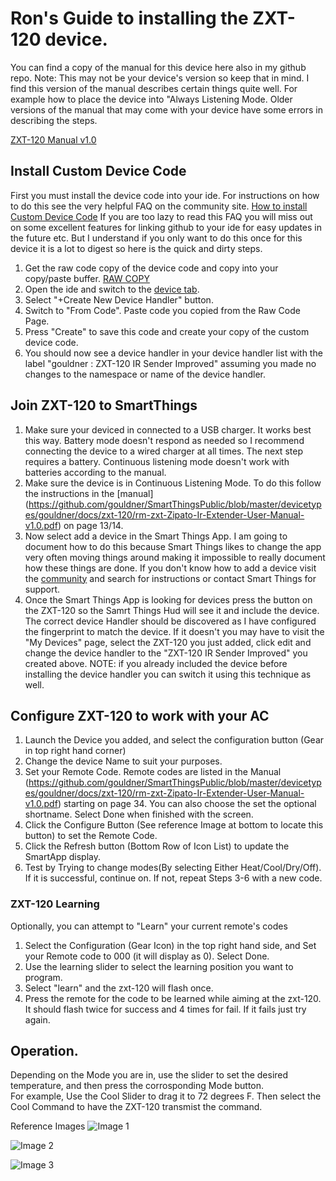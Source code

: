 # Ron's Guide to installing the ZXT-120 device.

You can find a copy of the manual for this device here also in my github repo.  Note: This may not be your device's version so keep that in mind.  I find this version of the manual describes certain things quite well.  For example how to place the device into "Always Listening Mode.  Older versions of the manual that may come with your device have some errors in describing the steps.

[ZXT-120 Manual v1.0](https://github.com/gouldner/SmartThingsPublic/blob/master/devicetypes/gouldner/docs/zxt-120/rm-zxt-Zipato-Ir-Extender-User-Manual-v1.0.pdf)

## Install Custom Device Code
First you must install the device code into your ide.  For instructions on how to do this see the very helpful FAQ on the community site.
[How to install Custom Device Code](https://community.smartthings.com/t/faq-an-overview-of-using-custom-code-in-smartthings/16772)
If you are too lazy to read this FAQ you will miss out on some excellent features for linking github to your ide for easy updates in the future etc.  But I understand if you only want to do this once for this device it is a lot to digest so here is the quick and dirty steps.
1. Get the raw code copy of the device code and copy into your copy/paste buffer.  [RAW COPY](https://raw.githubusercontent.com/gouldner/SmartThingsPublic/master/devicetypes/gouldner/zxt-120-ir-sender-improved.src/zxt-120-ir-sender-improved.groovy)
2. Open the ide and switch to the [device tab](https://graph.api.smartthings.com/ide/devices).
3. Select "+Create New Device Handler" button.
4. Switch to "From Code".  Paste code you copied from the Raw Code Page.
5. Press "Create" to save this code and create your copy of the custom device code.
6. You should now see a device handler in your device handler list with the label "gouldner : ZXT-120 IR Sender Improved" assuming you made no changes to the namespace or name of the device handler.

## Join ZXT-120 to SmartThings
1. Make sure your deviced in connected to a USB charger.  It works best this way.  Battery mode doesn't respond as needed so I recommend connecting the device to a wired charger at all times.  The next step requires a battery.  Continuous listening mode doesn't work with batteries according to the manual.
2. Make sure the device is in Continuous Listening Mode.  To do this follow the instructions in the [manual] (https://github.com/gouldner/SmartThingsPublic/blob/master/devicetypes/gouldner/docs/zxt-120/rm-zxt-Zipato-Ir-Extender-User-Manual-v1.0.pdf) on page 13/14.  
3. Now select add a device in the Smart Things App.  I am going to document how to do this because Smart Things likes to change the app very often moving things around making it impossible to really document how these things are done.  If you don't know how to add a device visit the [community](https://community.smartthings.com/) and search for instructions or contact Smart Things for support.
4. Once the Smart Things App is looking for devices press the button on the ZXT-120 so the Samrt Things Hud will see it and include the device.  The correct device Handler should be discovered as I have configured the fingerprint to match the device.  If it doesn't you may have to visit the "My Devices" page, select the ZXT-120 you just added, click edit and change the device handler to the "ZXT-120 IR Sender Improved" you created above.  NOTE: if you already included the device before installing the device handler you can switch it using this technique as well.

## Configure ZXT-120 to work with your AC
1. Launch the Device you added, and select the configuration button (Gear in top right hand corner)
2. Change the device Name to suit your purposes.
3. Set your Remote Code.  Remote codes are listed in the Manual (https://github.com/gouldner/SmartThingsPublic/blob/master/devicetypes/gouldner/docs/zxt-120/rm-zxt-Zipato-Ir-Extender-User-Manual-v1.0.pdf) starting on page 34. You can also choose the set the optional shortname.  Select Done when finished with the screen.
4. Click the Configure Button (See reference Image at bottom to locate this button) to set the Remote Code.
5. Click the Refresh button (Bottom Row of Icon List) to update the SmartApp display.
6. Test by Trying to change modes(By selecting Either Heat/Cool/Dry/Off).  If it is successful, continue on.  If not, repeat Steps 3-6 with a new code.

### ZXT-120 Learning
Optionally, you can attempt to "Learn" your current remote's codes
1. Select the Configuration (Gear Icon) in the top right hand side, and Set your Remote code to 000 (it will display as 0). Select Done.
2. Use the learning slider to select the learning position you want to program.
3. Select "learn" and the zxt-120 will flash once.
4. Press the remote for the code to be learned while aiming at the zxt-120.  It should flash twice for success and 4 times for fail. If it fails just try again.

## Operation.
Depending on the Mode you are in, use the slider to set the desired temperature, and then press the corrosponding Mode button.  
For example, Use the Cool Slider to drag it to 72 degrees F.  Then select the Cool Command to have the ZXT-120 transmist the command.

Reference Images
![Image 1](https://lh3.googleusercontent.com/qrZHYVAi_MlVdJoI4kJya_wvBoSb-LEcV5Fsfm1D3i4byDS__RlOnKeQOtNoDOEaz_EEFXGi-snacH8gnXH3kX2JlMm-SESPBdf8-ejebaAkkeD5jBZ8iqzhvJear-nzCXvpKDPTDoYdkLUDPTbEvhgchoqMSh_zyA2vAR_t5XEd-aT_pL8YOVJ2DWQKWHUwVCWfK73tKHAVR8hhknsII_cIH_nAPn3CbOjPDjUdgihx3wTvztSE459m6lbCfXqXwn9d1Sy1f5SiX8W3PanpuZ5wWxv8EZn1jvw3zlKeWObr47wP58vdQ-M174Ud9_aW80pObe3G1KMAYdhOoN5un4LWeGSYpMfcA8xHoeta4PwexGNuqH-H5gLcbP5FAmEM3LWYgLbQY9yYzLi7ClYfDdU323O8bpTzqfUDJB4Y7ogVbKixGvsz24KH7fcfUz6CAmoNLZD1aZKpyUMnPFT-_pDkllC3txKNF1mYOnAs3tA5z8sC4unpB2wkZ8TsIQ8yRXl7nB6PBLdDPS70Z-fwiZ9Ew8pwLBamGEbKBeGouZ31xxexjCMEvKBIEh-DnWwWBSnCYI6MZG3tjH6UbiymJ82IBNL21Xc89KsTbSWuJf4uOcEgtzaOTFCAoZTiZs2HwDtIEEWllesMg4Z5QS1K9s4f3GpKpjmDul7osfI3xIQ=w912-h925-no "Image 1")

![Image 2](https://lh3.googleusercontent.com/X7YjbrnLJiTV1Y6GgksBFDhAMozfnHEdFO-zp0IWHV2UMTbB1VubFZHVv-xE8vHUJ7HK8xDoOD11jpn1bsBa3mu4LIalllZplnOpDtIrZEj_AnJpg8O7nTE4ytnWNX8_Bqljan1CmcJXhjoD9i1-9FwtiAB512F6Rd4Dy58dMvKaK9vcDSlrizlRzCe9U38Edwq-Jema2lJE757GaA5VDvcekdvZUqdNrvTjUZhLUP7ub6-MnH6btKBfw7lWrBzVcAi01dpMsdlZnabcmUtghaccRYU0V73OYjF95ASkcB6G6PKDKA18Da7-2fEJJKebkktMN7jNmJelB9DA9AjZmdInN18zrjdPX7q2UKRmCeHqiaY7J5m8pK08rHNFSUQATypgOfQOhX9YSfeRXzk1AkKy51bQKdxyz3WhJN1kTfj_5_0iKVZbwPLniE9jbGy6Osj-Iy3N6KnoGsJytM2y3ad5hjXdzECFxGtvzGuGKCSyVhvmwk-PvHV-N6p55QURNjcy5VYWxYeQZxw_Vh0F4XBQf329Kosu3rgZeLJJl2RMPrTs6VlTQwHSCfzwj2-5PVpfrfhyPQNNs5Joeo1d8-JC3Hog4zqNPl9L8xERHM-DA74UXRLxXYqFscipO4lzTV0Ae28X6rMSg1hcohUJdHJIvjCH_2qYVyirnT5vE1s=w960-h925-no "Image 2")

![Image 3](https://lh3.googleusercontent.com/nbRpQ6j6AKs_OWqyjWb0zPDvlwQJ4pGWzgq_1rp6kDMopoB4E-zpLvJ_65caqzW8z_p3k8tBt7Pgg8MX7RmkwBWYCE8amNi6MFoUblacbOgjEjiQbbt5-6l3HCq-7PY9VsKeoPwiXLgZ4WHy_MKWgJ-Y6ZfhN3yExszUdN1qoGq3z8kdKOFidZDbS-vZDR-BgnyIUhQMbZqEs8A_Z_rynu3UAul-Ud2eHCm1nevfB3hLVhrZU1v5z3J4aQYNN_j65cglj6iC0hCqStWfRBTelJQsTcGBNzUh6mZOp8vGg8cwI0k80kLtfHNn8zbpWreLRLHPkeEm7ncXZO8Gvtn_fi97E2NR4xDHv3kXnQwBBnlIazlUoapcKy1C_PYp9agga36EKWAJxESkxzdX6vDrmfb9uXE64MILBCoJ1MqrMeJdsZnUx3gCIrEAGinwpxV4V4hwTc_QSH3qu0G9xg-bW1wEKr9vlBhgLi_9Px1O5ElnJLu6EuRWyfbUWBD1_0JjVYThaoyJYvSvVzhOfr-xeJQIgyvCJ1PwSxIcPjgXNXBTSS598XV3-fj3tz6n9osOtPPBl1rbcEb-jIbjXTg37vyhpKD1WrqjTc3Su3BQ0pa_JUk0F6UAm45WyfJiOPV4St004bhKBCeD-z3uTASzaBIUqTTXofXZK6IFpgXuVuQ=w960-h925-no "Image 3")

